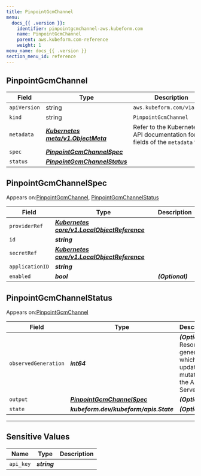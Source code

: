 ```yaml
---
title: PinpointGcmChannel
menu:
  docs_{{ .version }}:
    identifier: pinpointgcmchannel-aws.kubeform.com
    name: PinpointGcmChannel
    parent: aws.kubeform.com-reference
    weight: 1
menu_name: docs_{{ .version }}
section_menu_id: reference
---
```


## PinpointGcmChannel
| Field | Type | Description |
| ------ | ----- | ----------- |
| `apiVersion` | string | `aws.kubeform.com/v1alpha1` |
|    `kind` | string | `PinpointGcmChannel` |
| `metadata` | ***[Kubernetes meta/v1.ObjectMeta](https://kubernetes.io/docs/reference/generated/kubernetes-api/v1.13/#objectmeta-v1-meta)***|Refer to the Kubernetes API documentation for the fields of the `metadata` field.|
| `spec` | ***[PinpointGcmChannelSpec](#PinpointGcmChannelSpec)***||
| `status` | ***[PinpointGcmChannelStatus](#PinpointGcmChannelStatus)***||
## PinpointGcmChannelSpec

Appears on:[PinpointGcmChannel](#PinpointGcmChannel), [PinpointGcmChannelStatus](#PinpointGcmChannelStatus)

| Field | Type | Description |
| ------ | ----- | ----------- |
| `providerRef` | ***[Kubernetes core/v1.LocalObjectReference](https://kubernetes.io/docs/reference/generated/kubernetes-api/v1.13/#localobjectreference-v1-core)***||
| `id` | ***string***||
| `secretRef` | ***[Kubernetes core/v1.LocalObjectReference](https://kubernetes.io/docs/reference/generated/kubernetes-api/v1.13/#localobjectreference-v1-core)***||
| `applicationID` | ***string***||
| `enabled` | ***bool***| ***(Optional)*** |
## PinpointGcmChannelStatus

Appears on:[PinpointGcmChannel](#PinpointGcmChannel)

| Field | Type | Description |
| ------ | ----- | ----------- |
| `observedGeneration` | ***int64***| ***(Optional)*** Resource generation, which is updated on mutation by the API Server.|
| `output` | ***[PinpointGcmChannelSpec](#PinpointGcmChannelSpec)***| ***(Optional)*** |
| `state` | ***kubeform.dev/kubeform/apis.State***| ***(Optional)*** |
---
## Sensitive Values
| Name | Type | Description |
|------|------|-------------|
| `api_key` | ***string*** ||
